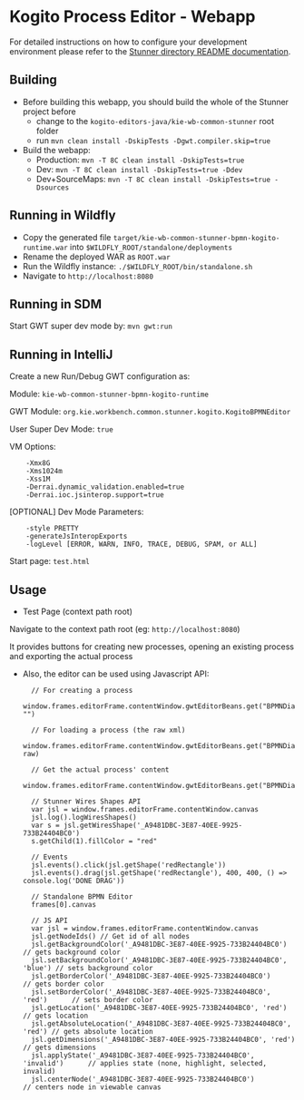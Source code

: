 Kogito Process Editor - Webapp
==============================

For detailed instructions on how to configure your development environment please refer to 
the [Stunner directory README documentation](../../../).
 
Building
--------
 
* Before building this webapp, you should build the whole of the Stunner project before
  * change to the `kogito-editors-java/kie-wb-common-stunner` root folder
  * run `mvn clean install -DskipTests -Dgwt.compiler.skip=true`
* Build the webapp:
  * Production: `mvn -T 8C clean install -DskipTests=true`
  * Dev: `mvn -T 8C clean install -DskipTests=true -Ddev`
  * Dev+SourceMaps: `mvn -T 8C clean install -DskipTests=true -Dsources`

Running in Wildfly
------------------
* Copy the generated file `target/kie-wb-common-stunner-bpmn-kogito-runtime.war` into `$WILDFLY_ROOT/standalone/deployments`
* Rename the deployed WAR as `ROOT.war`
* Run the Wildfly instance: `./$WILDFLY_ROOT/bin/standalone.sh`
* Navigate to `http://localhost:8080`

Running in SDM
------------------
Start GWT super dev mode by: `mvn gwt:run`

Running in IntelliJ
-------------------
Create a new Run/Debug GWT configuration as:

Module: `kie-wb-common-stunner-bpmn-kogito-runtime`

GWT Module: `org.kie.workbench.common.stunner.kogito.KogitoBPMNEditor`

User Super Dev Mode: `true`

VM Options:

        -Xmx8G
        -Xms1024m
        -Xss1M
        -Derrai.dynamic_validation.enabled=true
        -Derrai.ioc.jsinterop.support=true

[OPTIONAL] Dev Mode Parameters:

        -style PRETTY
        -generateJsInteropExports
        -logLevel [ERROR, WARN, INFO, TRACE, DEBUG, SPAM, or ALL]

Start page: `test.html`

Usage
-----
* Test Page (context path root)

Navigate to the context path root (eg: `http://localhost:8080`) 

It provides buttons for creating new processes, opening an existing process and exporting the actual process

* Also, the editor can be used using Javascript API:

        // For creating a process
        window.frames.editorFrame.contentWindow.gwtEditorBeans.get("BPMNDiagramEditor").get().setContent("", "")      

        // For loading a process (the raw xml)
        window.frames.editorFrame.contentWindow.gwtEditorBeans.get("BPMNDiagramEditor").get().setContent("", raw)      

        // Get the actual process' content
        window.frames.editorFrame.contentWindow.gwtEditorBeans.get("BPMNDiagramEditor").get().getContent()

        // Stunner Wires Shapes API
        var jsl = window.frames.editorFrame.contentWindow.canvas
        jsl.log().logWiresShapes()
        var s = jsl.getWiresShape('_A9481DBC-3E87-40EE-9925-733B24404BC0')
        s.getChild(1).fillColor = "red"  
        
        // Events
        jsl.events().click(jsl.getShape('redRectangle'))
        jsl.events().drag(jsl.getShape('redRectangle'), 400, 400, () => console.log('DONE DRAG'))

        // Standalone BPMN Editor
        frames[0].canvas

        // JS API
        var jsl = window.frames.editorFrame.contentWindow.canvas
        jsl.getNodeIds() // Get id of all nodes
        jsl.getBackgroundColor('_A9481DBC-3E87-40EE-9925-733B24404BC0')         // gets background color
        jsl.setBackgroundColor('_A9481DBC-3E87-40EE-9925-733B24404BC0', 'blue') // sets background color
        jsl.getBorderColor('_A9481DBC-3E87-40EE-9925-733B24404BC0')             // gets border color
        jsl.setBorderColor('_A9481DBC-3E87-40EE-9925-733B24404BC0', 'red')      // sets border color
        jsl.getLocation('_A9481DBC-3E87-40EE-9925-733B24404BC0', 'red')         // gets location
        jsl.getAbsoluteLocation('_A9481DBC-3E87-40EE-9925-733B24404BC0', 'red') // gets absolute location
        jsl.getDimensions('_A9481DBC-3E87-40EE-9925-733B24404BC0', 'red')       // gets dimensions
        jsl.applyState('_A9481DBC-3E87-40EE-9925-733B24404BC0', 'invalid')      // applies state (none, highlight, selected, invalid)
        jsl.centerNode('_A9481DBC-3E87-40EE-9925-733B24404BC0')                 // centers node in viewable canvas
